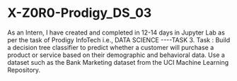 # X-Z0R0-Prodigy_DS_03
As an Intern, I have created and completed in 12-14 days in Jupyter Lab as per the task of Prodigy InfoTech i.e., DATA SCIENCE ----TASK 3.
Task : Build a decision tree classifier to predict whether a customer will purchase a product or service based on their demographic and behavioral data. Use a dataset such as the Bank Marketing dataset from the UCI Machine Learning Repository.
